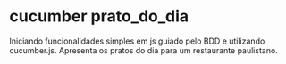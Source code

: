 # cucumber prato_do_dia
 Iniciando funcionalidades simples em js guiado pelo BDD e utilizando cucumber.js.
  Apresenta os pratos do dia para um restaurante paulistano.
